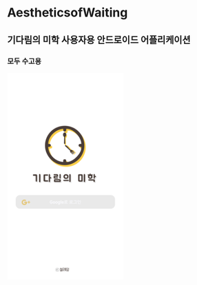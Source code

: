# AestheticsofWaiting
## 기다림의 미학 사용자용 안드로이드 어플리케이션

### 모두 수고용
<img width="270" height="480" src="https://raw.githubusercontent.com/rudty/AestheticsofWaiting/master/screen.png"></img>
